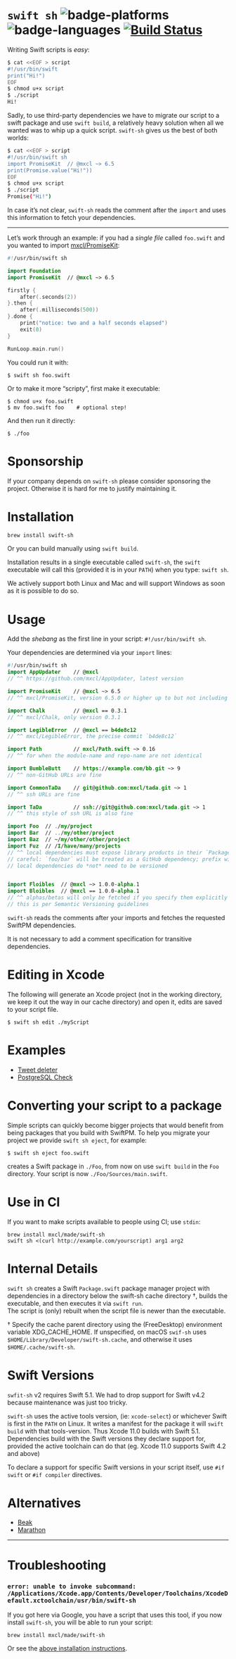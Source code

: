 # `swift sh` ![badge-platforms] ![badge-languages] [![Build Status](https://github.com/mxcl/swift-sh/actions/workflows/ci.yml/badge.svg)](https://github.com/mxcl/swift-sh/actions/workflows/ci.yml)

Writing Swift scripts is *easy*:

```sh
$ cat <<EOF > script
#!/usr/bin/swift
print("Hi!")
EOF
$ chmod u+x script
$ ./script
Hi!
```

Sadly, to use third-party dependencies we have to migrate our script to a swift
package and use `swift build`, a relatively heavy solution when all we wanted
was to whip up a quick script. `swift-sh` gives us the best of both worlds:

```sh
$ cat <<EOF > script
#!/usr/bin/swift sh
import PromiseKit  // @mxcl ~> 6.5
print(Promise.value("Hi!"))
EOF
$ chmod u+x script
$ ./script
Promise("Hi!")
```

In case it’s not clear, `swift-sh` reads the comment after the `import` and
uses this information to fetch your dependencies.

---

Let’s work through an example: if you had a *single file* called `foo.swift`
and you wanted to import [mxcl/PromiseKit](https://github.com/mxcl/PromiseKit):

```swift
#!/usr/bin/swift sh

import Foundation
import PromiseKit  // @mxcl ~> 6.5

firstly {
    after(.seconds(2))
}.then {
    after(.milliseconds(500))
}.done {
    print("notice: two and a half seconds elapsed")
    exit(0)
}

RunLoop.main.run()
```

You could run it with:

```
$ swift sh foo.swift
```

Or to make it more “scripty”, first make it executable:

```
$ chmod u+x foo.swift
$ mv foo.swift foo    # optional step!
```

And then run it directly:

```
$ ./foo
```

# Sponsorship

If your company depends on `swift-sh` please consider sponsoring the project.
Otherwise it is hard for me to justify maintaining it.

# Installation

```
brew install swift-sh
```

Or you can build manually using `swift build`.

Installation results in a single executable called `swift-sh`, the `swift`
executable will call this (provided it is in your `PATH`) when you type:
`swift sh`.

We actively support both Linux and Mac and will support Windows as soon as it is
possible to do so.

# Usage

Add the *shebang* as the first line in your script: `#!/usr/bin/swift sh`.

Your dependencies are determined via your `import` lines:

```swift
#!/usr/bin/swift sh
import AppUpdater    // @mxcl
// ^^ https://github.com/mxcl/AppUpdater, latest version

import PromiseKit    // @mxcl ~> 6.5
// ^^ mxcl/PromiseKit, version 6.5.0 or higher up to but not including 7.0.0 or higher

import Chalk         // @mxcl == 0.3.1
// ^^ mxcl/Chalk, only version 0.3.1

import LegibleError  // @mxcl == b4de8c12
// ^^ mxcl/LegibleError, the precise commit `b4de8c12`

import Path          // mxcl/Path.swift ~> 0.16
// ^^ for when the module-name and repo-name are not identical

import BumbleButt    // https://example.com/bb.git ~> 9
// ^^ non-GitHub URLs are fine

import CommonTaDa    // git@github.com:mxcl/tada.git ~> 1
// ^^ ssh URLs are fine

import TaDa          // ssh://git@github.com:mxcl/tada.git ~> 1
// ^^ this style of ssh URL is also fine

import Foo  // ./my/project
import Bar  // ../my/other/project
import Baz  // ~/my/other/other/project
import Fuz  // /I/have/many/projects
// ^^ local dependencies must expose library products in their `Package.swift`
// careful: `foo/bar` will be treated as a GitHub dependency; prefix with `./`
// local dependencies do *not* need to be versioned


import Floibles  // @mxcl ~> 1.0.0-alpha.1
import Bloibles  // @mxcl == 1.0.0-alpha.1
// ^^ alphas/betas will only be fetched if you specify them explicitly like so
// this is per Semantic Versioning guidelines
```

`swift-sh` reads the comments after your imports and fetches the requested
SwiftPM dependencies.

It is not necessary to add a comment specification for transitive dependencies.

# Editing in Xcode

The following will generate an Xcode project (not in the working directory, we
keep it out the way in our cache directory) and open it, edits are saved to your
script file.

```
$ swift sh edit ./myScript
```

# Examples

* [Tweet deleter](https://gist.github.com/mxcl/002c3514d50b73287c89268c45662394)
* [PostgreSQL Check](https://gist.github.com/joscdk/c4b89add26509c6dfabf84974e62543d)

# Converting your script to a package

Simple scripts can quickly become bigger projects that would benefit from being
packages that you build with SwiftPM. To help you migrate your project we
provide `swift sh eject`, for example:

    $ swift sh eject foo.swift

creates a Swift package in `./Foo`, from now on use `swift build` in the
`Foo` directory. Your script is now `./Foo/Sources/main.swift`.

# Use in CI

If you want to make scripts available to people using CI; use `stdin`:

    brew install mxcl/made/swift-sh
    swift sh <(curl http://example.com/yourscript) arg1 arg2

# Internal Details

`swift sh` creates a Swift `Package.swift` package manager project with 
dependencies in a directory below the swift-sh cache directory †, 
builds the executable, and then executes it via `swift run`.  
The script is (only) rebuilt when the script file is newer than the executable.

† Specify the cache parent directory using the (FreeDesktop) environment 
variable XDG_CACHE_HOME.  If unspecified, on macOS `swif-sh` uses
`$HOME/Library/Developer/swift-sh.cache`, and otherwise it uses
`$HOME/.cache/swift-sh`.

# Swift Versions

`swfit-sh` v2 requires Swift 5.1. We had to drop support for Swift v4.2
because maintenance was just too tricky.

`swift-sh` uses the active tools version, (ie: `xcode-select`) or whichever
Swift is first in the `PATH` on Linux. It writes a manifest for the package
it will `swift build` with that tools-version. Thus Xcode 11.0 builds with Swift 5.1.
Dependencies build with the Swift versions they declare support for, provided
the active toolchain can do that (eg. Xcode 11.0 supports Swift 4.2 and above)

To declare a support for specific Swift versions in your script itself, use
`#if swift` or `#if compiler` directives.

# Alternatives

* [Beak](https://github.com/yonaskolb/Beak)
* [Marathon](https://github.com/JohnSundell/Marathon)

---

# Troubleshooting

### `error: unable to invoke subcommand: /Applications/Xcode.app/Contents/Developer/Toolchains/XcodeDefault.xctoolchain/usr/bin/swift-sh`

If you got here via Google, you have a script that uses this tool, if you now
install `swift-sh`, you will be able to run your script:

    brew install mxcl/made/swift-sh

Or see the [above installation instructions](#Installation).

[badge-platforms]: https://img.shields.io/badge/platforms-macOS%20%7C%20Linux-lightgrey.svg
[badge-languages]: https://img.shields.io/badge/swift-5.1%20--%205.10-orange.svg
